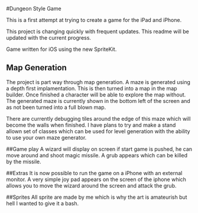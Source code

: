 #Dungeon Style Game

This is a first attempt at trying to create a game for the iPad and iPhone.

This project is changing quickly with frequent updates. This readme
will be updated with the current progress.

Game written for iOS using the new SpriteKit.

## Map Generation
The project is part way through map generation. A maze is generated
using a depth first implamentation. This is then turned into a map
in the map builder. Once finished a character will be able to explore
the map without. The generated maze is currently shown in the bottom
left of the screen and as not been turned into a full blown map.

There are currently debugging tiles around the edge of this maze which will
become the walls when finished. I have plans to try and make a stand allown
set of classes which can be used for level generation with the ability to use
your own maze generator.

##Game play
A wizard will display on screen if start game is pushed, he can move around
and shoot magic missile. A grub appears which can be killed by the missile.


##Extras
It is now possible to run the game on a iPhone with an external monitor. A
very simple joy pad appears on the screen of the iphone which allows you
to move the wizard around the screen and attack the grub.

##Sprites
All sprite are made by me which is why the art is amateurish but hell
I wanted to give it a bash.
